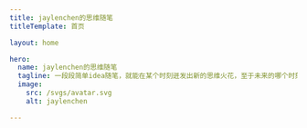 ```yaml
---
title: jaylenchen的思维随笔
titleTemplate: 首页

layout: home

hero:
  name: jaylenchen的思维随笔
  tagline: 一段段简单idea随笔，就能在某个时刻迸发出新的思维火花，至于未来的哪个时刻，或许很快吧......
  image:
    src: /svgs/avatar.svg
    alt: jaylenchen

---
```

<script lang="ts" setup>
import Home from '@blog/theme/pages/Home.vue'
</script>

<ClientOnly>
	<Home />
</ClientOnly>
